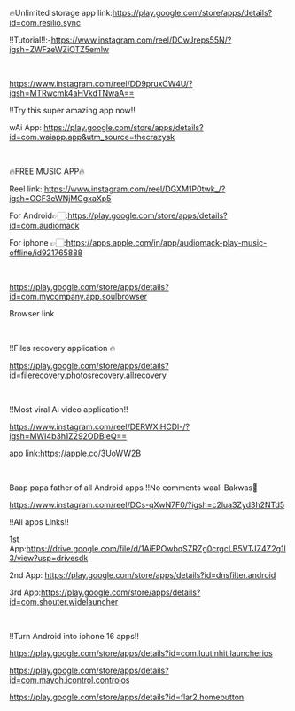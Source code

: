 🔥Unlimited storage app link:https://play.google.com/store/apps/details?id=com.resilio.sync

‼️Tutorial‼️:-https://www.instagram.com/reel/DCwJreps55N/?igsh=ZWFzeWZiOTZ5emlw

<br>

https://www.instagram.com/reel/DD9pruxCW4U/?igsh=MTRwcmk4aHVkdTNwaA==

‼️Try this super amazing app now‼️

wAi App: https://play.google.com/store/apps/details?id=com.waiapp.app&utm_source=thecrazysk

<br>

🔥FREE MUSIC APP🔥

Reel link: https://www.instagram.com/reel/DGXM1P0twk_/?igsh=OGF3eWNjMGgxaXp5

For Android👉🏻:https://play.google.com/store/apps/details?id=com.audiomack

For iphone 👉🏻:https://apps.apple.com/in/app/audiomack-play-music-offline/id921765888

<br>

https://play.google.com/store/apps/details?id=com.mycompany.app.soulbrowser

Browser link

<br>

‼️Files recovery application 🔥

https://play.google.com/store/apps/details?id=filerecovery.photosrecovery.allrecovery

<br>

‼️Most viral Ai video application‼️ 

https://www.instagram.com/reel/DERWXIHCDl-/?igsh=MWI4b3h1Z292ODBleQ==

app link:https://apple.co/3UoWW2B

<br>

Baap papa father of all Android apps ‼️No comments waali Bakwas🥹

https://www.instagram.com/reel/DCs-qXwN7F0/?igsh=c2lua3Zyd3h2NTd5

‼️All apps Links‼️

1st App:https://drive.google.com/file/d/1AiEPOwbqSZRZg0crgcLB5VTJZ4Z2g1l3/view?usp=drivesdk

2nd App: https://play.google.com/store/apps/details?id=dnsfilter.android

3rd App:https://play.google.com/store/apps/details?id=com.shouter.widelauncher

<br>

‼️Turn Android into iphone 16 apps‼️

https://play.google.com/store/apps/details?id=com.luutinhit.launcherios

https://play.google.com/store/apps/details?id=com.mayoh.icontrol.controlos

https://play.google.com/store/apps/details?id=flar2.homebutton












